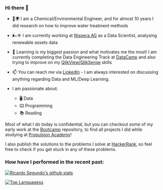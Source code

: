 ### Hi there 👋

- :lab_coat::earth_africa: I am a Chemical/Environmental Engineer, and for almost 10 years I did research on how to improve water treatment methods 
- :wind_face::sunny: I am currently working at [Nispera AG](https://daredata.engineering/home) as a Data Scientist, analysing renewable assets data
- :open_book: Learning is my biggest passion and what motivates me the most! I am currently completing the Data Engineering Track at [DataCamp](http://www.datacamp.com/) and also trying to improve on my [QlikView/QlikSense](https://www.qlik.com) skills
- 📫 You can reach me via [LinkedIn](https://www.linkedin.com/in/ricardosegundo/) - I am always interested on discussing anything regarding Data and ML/Deep Learning.

- I am passionate about:
  - :desktop_computer: Data
  - :keyboard: Programming
  - :books: Reading 


Most of what I do today is confidential, but you can checkout some of my early work at the [Bootcamp](https://github.com/RicSegundo/DataScienceBootcamp) repository, to find all projects I did while studying at [Propulsion Academy](https://propulsion.academy)!

I also publish the solutions to the problems I solve at [HackerRank](https://github.com/RicSegundo/HackerRank), so feel free to check if you get stuck in any of these problems.



### How have I performed in the recent past:

[![Ricardo Segundo's github stats](https://github-readme-stats.vercel.app/api?username=RicSegundo&count_private=true&show_icons=true&theme=radical&hide_rank=false)](https://github.com/anuraghazra/github-readme-stats)

[![Top Languagess](https://github-readme-stats.vercel.app/api/top-langs/?username=RicSegundo)](https://github.com/anuraghazra/github-readme-stats)

